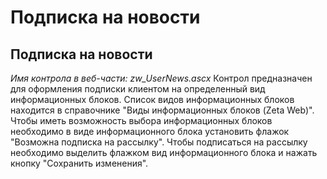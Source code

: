 ﻿---
description: 2.4.7
---
# Подписка на новости
## Подписка на новости
*Имя контрола в веб-части: zw_UserNews.ascx*
Контрол предназначен для оформления подписки клиентом на определенный вид информационных блоков.
Список видов информационных блоков находится в справочнике "Виды информационных блоков (Zeta Web)".
Чтобы иметь возможность выбора информационных блоков необходимо в виде информационного блока установить флажок "Возможна подписка на рассылку".
Чтобы подписаться на рассылку необходимо выделить флажком вид информационного блока и нажать кнопку "Сохранить изменения".
